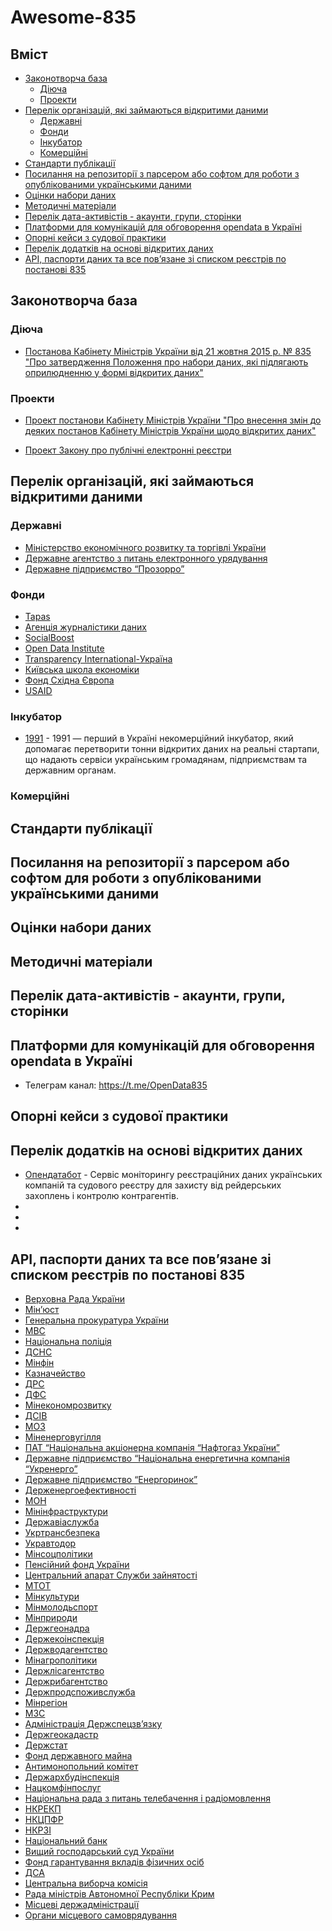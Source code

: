 # Awesome-835

## Вміст
- [Законотворча база](#законотворча-база)
  - [Діюча](#діюча)
  - [Проекти](#проекти)
- [Перелік організацій, які займаються відкритими даними](#перелік-організацій-які-займаються-відкритими-даними)
  - [Державні](#державні)
  - [Фонди](#фонди)
  - [Інкубатор](#інкубатор)
  - [Комерційні](#комерційні)
- [Стандарти публікації](#стандарти-публікації)
- [Посилання на репозиторії з парсером або софтом для роботи з опублікованими українськими даними](#посилання-на-репозиторії-з-парсером-або-софтом-для-роботи-з-опублікованими-українськими-даними)
- [Оцінки набори даних](#оцінки-набори-даних)
- [Методичні матеріали](#методичні-матеріали)
- [Перелік дата-активістів - акаунти, групи, сторінки](#перелік-дата-активістів---акаунти-групи-сторінки)
- [Платформи для комунікацій для обговорення opendata в Україні](#платформи-для-комунікацій-для-обговорення-opendata-в-україні)
- [Опорні кейси з судової практики](#опорні-кейси-з-судової-практики)
- [Перелік додатків на основі відкритих даних](#перелік-додатків-на-основі-відкритих-даних)
- [API, паспорти даних та все пов’язане зі списком реєстрів по постанові 835](#api-паспорти-даних-та-все-повязане-зі-списком-реєстрів-по-постанові-835)


## Законотворча база

### Діюча
- [Постанова Кабінету  Міністрів України від 21 жовтня 2015 р. № 835
"Про затвердження Положення про набори даних, які підлягають оприлюдненню у формі відкритих даних"](https://zakon.rada.gov.ua/laws/show/835-2015-%D0%BF)

### Проекти
- [Проект постанови Кабінету Міністрів України "Про внесення змін до деяких постанов Кабінету Міністрів України щодо відкритих даних"](
https://www.e.gov.ua/ua/npa/proekt-postanovi-kabinetu-ministriv-ukrayini-pro-vnesennya-zmin-do-deyakih-postanov-kabinetu-ministriv-ukrayini-shchodo-vidkritih-danih)

- [Проект Закону про публічні електронні реєстри](http://w1.c1.rada.gov.ua/pls/zweb2/webproc4_1?pf3511=64437)

## Перелік організацій, які займаються відкритими даними
### Державні
- [Міністерство економічного розвитку та торгівлі України](http://me.gov.ua/)
- [Державне агентство з питань електронного урядування](http://www.e.gov.ua/)
- [Державне підприємство “Прозорро”](https://prozorro.gov.ua/)

### Фонди
- [Tapas](http://tapas.org.ua/)
- [Агенція журналістики даних](http://tapas.org.ua/)
- [SocialBoost](http://socialboost.com.ua/)
- [Open Data Institute](http://theodi.org/)
- [Transparency International-Україна](http://ti-ukraine.org/)
- [Київська школа економіки](http://www.kse.org.ua/)
- [Фонд Східна Європа](http://www.eef.org.ua/)
- [USAID](https://www.usaid.gov/uk/ukraine)

### Інкубатор
- [1991](http://1991.vc) - 1991 — перший в Україні некомерційний інкубатор, який допомагає перетворити тонни відкритих даних на реальні стартапи, що надають сервіси українським громадянам, підприємствам та державним органам.

### Комерційні

## Стандарти публікації

## Посилання на репозиторії з парсером або софтом для роботи з опублікованими українськими даними

## Оцінки набори даних

## Методичні матеріали

## Перелік дата-активістів - акаунти, групи, сторінки

## Платформи для комунікацій для обговорення opendata в Україні

- Телеграм канал: https://t.me/OpenData835

## Опорні кейси з судової практики

## Перелік додатків на основі відкритих даних

- [Опендатабот](https://opendatabot.ua/) -
Сервіс моніторингу реєстраційних даних українських компаній та судового реєстру для захисту від рейдерських захоплень і контролю контрагентів.
-
-
-

## API, паспорти даних та все пов’язане зі списком реєстрів по постанові 835

- [Верховна Рада України](https://github.com/opendata-ua/awesome-835/tree/master/datasets/01)
- [Мін’юст](https://github.com/opendata-ua/awesome-835/tree/master/datasets/02)
- [Генеральна прокуратура України](https://github.com/opendata-ua/awesome-835/tree/master/datasets/03)
- [МВС](https://github.com/opendata-ua/awesome-835/tree/master/datasets/04)
- [Національна поліція](https://github.com/opendata-ua/awesome-835/tree/master/datasets/05)
- [ДСНС](https://github.com/opendata-ua/awesome-835/tree/master/datasets/06)
- [Мінфін](https://github.com/opendata-ua/awesome-835/tree/master/datasets/07)
- [Казначейство](https://github.com/opendata-ua/awesome-835/tree/master/datasets/08)
- [ДРС](https://github.com/opendata-ua/awesome-835/tree/master/datasets/09)
- [ДФС](https://github.com/opendata-ua/awesome-835/tree/master/datasets/10)
- [Мінекономрозвитку](https://github.com/opendata-ua/awesome-835/tree/master/datasets/11)
- [ДСІВ](https://github.com/opendata-ua/awesome-835/tree/master/datasets/12)
- [МОЗ](https://github.com/opendata-ua/awesome-835/tree/master/datasets/13)
- [Міненерговугілля](https://github.com/opendata-ua/awesome-835/tree/master/datasets/14)
- [ПАТ “Національна акціонерна компанія “Нафтогаз України”](https://github.com/opendata-ua/awesome-835/tree/master/datasets/15)
- [Державне підприємство “Національна енергетична компанія “Укренерго”](https://github.com/opendata-ua/awesome-835/tree/master/datasets/16)
- [Державне підприємство “Енергоринок”](https://github.com/opendata-ua/awesome-835/tree/master/datasets/17)
- [Держенергоефективності](https://github.com/opendata-ua/awesome-835/tree/master/datasets/18)
- [МОН](https://github.com/opendata-ua/awesome-835/tree/master/datasets/19)
- [Мінінфраструктури](https://github.com/opendata-ua/awesome-835/tree/master/datasets/20)
- [Державіаслужба](https://github.com/opendata-ua/awesome-835/tree/master/datasets/21)
- [Укртрансбезпека](https://github.com/opendata-ua/awesome-835/tree/master/datasets/22)
- [Укравтодор](https://github.com/opendata-ua/awesome-835/tree/master/datasets/23)
- [Мінсоцполітики](https://github.com/opendata-ua/awesome-835/tree/master/datasets/24)
- [Пенсійний фонд України](https://github.com/opendata-ua/awesome-835/tree/master/datasets/25)
- [Центральний апарат Служби зайнятості](https://github.com/opendata-ua/awesome-835/tree/master/datasets/26)
- [МТОТ](https://github.com/opendata-ua/awesome-835/tree/master/datasets/27)
- [Мінкультури](https://github.com/opendata-ua/awesome-835/tree/master/datasets/28)
- [Мінмолодьспорт](https://github.com/opendata-ua/awesome-835/tree/master/datasets/29)
- [Мінприроди](https://github.com/opendata-ua/awesome-835/tree/master/datasets/30)
- [Держгеонадра](https://github.com/opendata-ua/awesome-835/tree/master/datasets/31)
- [Держекоінспекція](https://github.com/opendata-ua/awesome-835/tree/master/datasets/32)
- [Держводагентство](https://github.com/opendata-ua/awesome-835/tree/master/datasets/33)
- [Мінагрополітики](https://github.com/opendata-ua/awesome-835/tree/master/datasets/34)
- [Держлісагентство](https://github.com/opendata-ua/awesome-835/tree/master/datasets/35)
- [Держрибагентство](https://github.com/opendata-ua/awesome-835/tree/master/datasets/36)
- [Держпродспоживслужба](https://github.com/opendata-ua/awesome-835/tree/master/datasets/37)
- [Мінрегіон](https://github.com/opendata-ua/awesome-835/tree/master/datasets/38)
- [МЗС](https://github.com/opendata-ua/awesome-835/tree/master/datasets/39)
- [Адміністрація Держспецзв’язку](https://github.com/opendata-ua/awesome-835/tree/master/datasets/40)
- [Держгеокадастр](https://github.com/opendata-ua/awesome-835/tree/master/datasets/41)
- [Держстат](https://github.com/opendata-ua/awesome-835/tree/master/datasets/42)
- [Фонд державного майна](https://github.com/opendata-ua/awesome-835/tree/master/datasets/43)
- [Антимонопольний комітет](https://github.com/opendata-ua/awesome-835/tree/master/datasets/44)
- [Держархбудінспекція](https://github.com/opendata-ua/awesome-835/tree/master/datasets/45)
- [Нацкомфінпослуг](https://github.com/opendata-ua/awesome-835/tree/master/datasets/46)
- [Національна рада з питань телебачення і радіомовлення](https://github.com/opendata-ua/awesome-835/tree/master/datasets/47)
- [НКРЕКП](https://github.com/opendata-ua/awesome-835/tree/master/datasets/48)
- [НКЦПФР](https://github.com/opendata-ua/awesome-835/tree/master/datasets/49)
- [НКРЗІ](https://github.com/opendata-ua/awesome-835/tree/master/datasets/50)
- [Національний банк](https://github.com/opendata-ua/awesome-835/tree/master/datasets/51)
- [Вищий господарський суд України](https://github.com/opendata-ua/awesome-835/tree/master/datasets/52)
- [Фонд гарантування вкладів фізичних осіб](https://github.com/opendata-ua/awesome-835/tree/master/datasets/53)
- [ДСА](https://github.com/opendata-ua/awesome-835/tree/master/datasets/54)
- [Центральна виборча комісія](https://github.com/opendata-ua/awesome-835/tree/master/datasets/55)
- [Рада міністрів Автономної Республіки Крим](https://github.com/opendata-ua/awesome-835/tree/master/datasets/56)
- [Місцеві держадміністрації](https://github.com/opendata-ua/awesome-835/tree/master/datasets/57)
- [Органи місцевого самоврядування](https://github.com/opendata-ua/awesome-835/tree/master/datasets/58)
